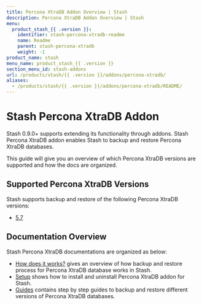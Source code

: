 ```yaml
---
title: Percona XtraDB Addon Overview | Stash
description: Percona XtraDB Addon Overview | Stash
menu:
  product_stash_{{ .version }}:
    identifier: stash-percona-xtradb-readme
    name: Readme
    parent: stash-percona-xtradb
    weight: -1
product_name: stash
menu_name: product_stash_{{ .version }}
section_menu_id: stash-addons
url: /products/stash/{{ .version }}/addons/percona-xtradb/
aliases:
  - /products/stash/{{ .version }}/addons/percona-xtradb/README/
---
```


# Stash Percona XtraDB Addon

Stash 0.9.0+ supports extending its functionality through addons. Stash Percona XtraDB addon enables Stash to backup and restore Percona XtraDB databases.

This guide will give you an overview of which Percona XtraDB versions are supported and how the docs are organized.

## Supported Percona XtraDB Versions

Stash supports backup and restore of the following Percona XtraDB versions:

- [5.7](/docs/addons/percona-xtradb/guides/5.7/clustered.md)

## Documentation Overview

Stash Percona XtraDB documentations are organized as below:

- [How does it works?](/docs/addons/percona-xtradb/overview.md) gives an overview of how backup and restore process for Percona XtraDB database works in Stash.
- [Setup](/docs/addons/percona-xtradb/setup/install.md) shows how to install and uninstall Percona XtraDB addon for Stash.
- [Guides](/docs/addons/percona-xtradb/guides/5.7/clustered.md) contains step by step guides to backup and restore different versions of Percona XtraDB databases.
